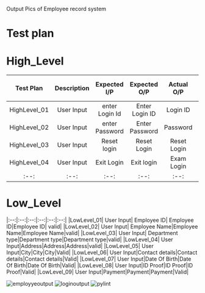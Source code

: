 Output Pics of Employee record system
# Test plan
# High_Level
Test Plan | Description | Expected I/P | Expected O/P | Actual O/P | Type of Test|
|:--:|:--:|:--:|:--:|:--:|:--:|
|HighLevel_01| User Input| enter Login Id| Enter Login ID| Login ID| valid|
|HighLevel_02| User Input| enter Password| Enter Password| Password| valid| 
|HighLevel_03| User Input| Reset login | Reset Login| Reset Login| valid| 
|HighLevel_04| User Input| Exit Login | Exit login| Exam Login| valid| 
|:--:|:--:|:--:|:--:|:--:|:--:|

# Low_Level
|:--:|:--:|:--:|:--:|:--:|:--:|
|LowLevel_01| User Input| Employee ID| Employee ID|Employee ID| valid|
|LowLevel_02| User Input| Employee Name|Employee Name|Employee Name|valid|
|LowLevel_03| User Input| Department type|Department type|Department type|valid|
|LowLevel_04| User Input|Address|Address|Address|valid|
|LowLevel_05| User Input|City|City|City|Valid|
|LowLevel_06| User Input|Contact details|Contact details|Contact details|Valid|
|LowLevel_07| User Input|Date Of Birth|Date Of Birth|Date Of Birth|Valid|
|LowLevel_08| User Input|ID Proof|ID Proof|ID Proof|Valid|
|LowLevel_09| User Input|Payment|Payment|Payment|Valid|



![employyeoutput](https://user-images.githubusercontent.com/82767035/163684164-59e1d952-b3fd-49c9-8327-627d85ced028.png)
![loginoutput](https://user-images.githubusercontent.com/82767035/163684169-ba40ca6e-22c9-453a-8b20-2a343b90a277.png)
![pylint](https://user-images.githubusercontent.com/82767035/163726426-f0e89193-70b1-480c-9f6b-68269feb973b.jpeg)

